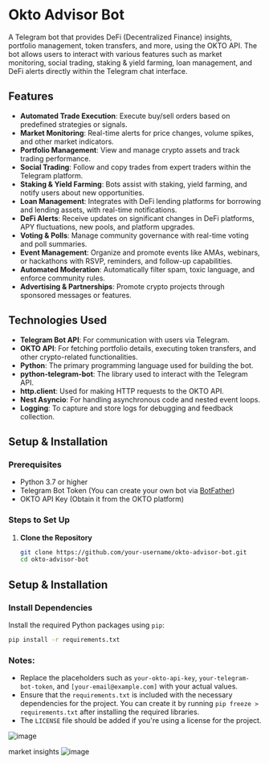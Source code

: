 # Okto Advisor Bot

A Telegram bot that provides DeFi (Decentralized Finance) insights, portfolio management, token transfers, and more, using the OKTO API. The bot allows users to interact with various features such as market monitoring, social trading, staking & yield farming, loan management, and DeFi alerts directly within the Telegram chat interface.

## Features

- **Automated Trade Execution**: Execute buy/sell orders based on predefined strategies or signals.
- **Market Monitoring**: Real-time alerts for price changes, volume spikes, and other market indicators.
- **Portfolio Management**: View and manage crypto assets and track trading performance.
- **Social Trading**: Follow and copy trades from expert traders within the Telegram platform.
- **Staking & Yield Farming**: Bots assist with staking, yield farming, and notify users about new opportunities.
- **Loan Management**: Integrates with DeFi lending platforms for borrowing and lending assets, with real-time notifications.
- **DeFi Alerts**: Receive updates on significant changes in DeFi platforms, APY fluctuations, new pools, and platform upgrades.
- **Voting & Polls**: Manage community governance with real-time voting and poll summaries.
- **Event Management**: Organize and promote events like AMAs, webinars, or hackathons with RSVP, reminders, and follow-up capabilities.
- **Automated Moderation**: Automatically filter spam, toxic language, and enforce community rules.
- **Advertising & Partnerships**: Promote crypto projects through sponsored messages or features.

## Technologies Used

- **Telegram Bot API**: For communication with users via Telegram.
- **OKTO API**: For fetching portfolio details, executing token transfers, and other crypto-related functionalities.
- **Python**: The primary programming language used for building the bot.
- **python-telegram-bot**: The library used to interact with the Telegram API.
- **http.client**: Used for making HTTP requests to the OKTO API.
- **Nest Asyncio**: For handling asynchronous code and nested event loops.
- **Logging**: To capture and store logs for debugging and feedback collection.

## Setup & Installation

### Prerequisites

- Python 3.7 or higher
- Telegram Bot Token (You can create your own bot via [BotFather](https://core.telegram.org/bots#botfather))
- OKTO API Key (Obtain it from the OKTO platform)

### Steps to Set Up

1. **Clone the Repository**

   ```bash
   git clone https://github.com/your-username/okto-advisor-bot.git
   cd okto-advisor-bot
## Setup & Installation

### Install Dependencies

Install the required Python packages using `pip`:

```bash
pip install -r requirements.txt
```


### Notes:
- Replace the placeholders such as `your-okto-api-key`, `your-telegram-bot-token`, and `[your-email@example.com]` with your actual values.
- Ensure that the `requirements.txt` is included with the necessary dependencies for the project. You can create it by running `pip freeze > requirements.txt` after installing the required libraries.
- The `LICENSE` file should be added if you're using a license for the project.

![image](https://github.com/user-attachments/assets/c7e9bde9-c7f7-43b7-b295-a2bc0ac15c4d)

market insights
![image](https://github.com/user-attachments/assets/e464ea4e-9fe4-4607-83a7-898cb9205302)


